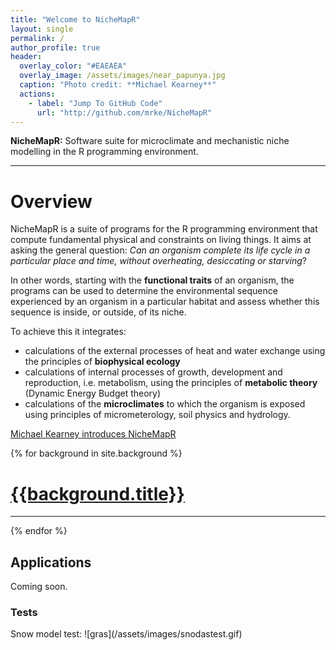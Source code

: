 ```yaml
---
title: "Welcome to NicheMapR"
layout: single
permalink: /
author_profile: true
header:
  overlay_color: "#EAEAEA"
  overlay_image: /assets/images/near_papunya.jpg
  caption: "Photo credit: **Michael Kearney**"
  actions:
    - label: "Jump To GitHub Code"
      url: "http://github.com/mrke/NicheMapR"
---
```

<b>NicheMapR:</b> Software suite for microclimate and mechanistic niche modelling in the R programming environment.

<hr color="black" align="center" size="5">

<h1>Overview</h1>

NicheMapR is a suite of programs for the R programming environment that compute fundamental physical and constraints on living things. It aims at asking the general question: _Can an organism complete its life cycle in a particular place and time, without overheating, desiccating or starving_?

In other words, starting with the **functional traits** of an organism, the programs can be used to determine the environmental sequence experienced by an organism in a particular habitat and assess whether this sequence is inside, or outside, of its niche.

To achieve this it integrates: 
* calculations of the external processes of heat and water exchange using the principles of **biophysical ecology**
* calculations of internal processes of growth, development and reproduction, i.e. metabolism, using the principles of **metabolic theory** (Dynamic Energy Budget theory)
* calculations of the **microclimates** to which the organism is exposed using principles of micrometerology, soil physics and hydrology.

<a href="https://www.youtube.com/watch?v=ud_s7056GXo">Michael Kearney introduces NicheMapR</a>

{% for background in site.background %}
  <h1><a href="{{background.permalink}}">{{background.title}}</a></h1>
<hr>
{% endfor %}

<h2> Applications </h2>
Coming soon.

<h3> Tests </h3>
Snow model test: ![gras](/assets/images/snodastest.gif)

